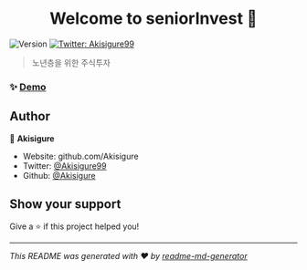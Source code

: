 <h1 align="center">Welcome to seniorInvest 👋</h1>
<p>
  <img alt="Version" src="https://img.shields.io/badge/version-1.0-blue.svg?cacheSeconds=2592000" />
  <a href="https://twitter.com/Akisigure99" target="_blank">
    <img alt="Twitter: Akisigure99" src="https://img.shields.io/twitter/follow/Akisigure99.svg?style=social" />
  </a>
</p>

> 노년층을 위한 주식투자

### ✨ [Demo](http://localhost:8079)

## Author

👤 **Akisigure**

* Website: github.com/Akisigure
* Twitter: [@Akisigure99](https://twitter.com/Akisigure99)
* Github: [@Akisigure](https://github.com/Akisigure)

## Show your support

Give a ⭐️ if this project helped you!

***
_This README was generated with ❤️ by [readme-md-generator](https://github.com/kefranabg/readme-md-generator)_